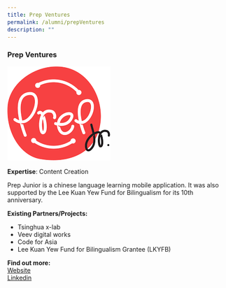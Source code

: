 ```yaml
---
title: Prep Ventures
permalink: /alumni/prepVentures
description: ""
---
```

### Prep Ventures
![Alt text for image on Isomer site](/images/alumni/prepventures.png)

**Expertise**: 
Content Creation


Prep Junior is a chinese language learning mobile application. It was also supported by the Lee Kuan Yew Fund for Bilingualism for its 10th anniversary. 

**Existing Partners/Projects:** 
* Tsinghua x-lab
* Veev digital works
* Code for Asia
* Lee Kuan Yew Fund for Bilingualism Grantee (LKYFB)


**Find out more:** \
[Website](https://www.prepjr.com/)\
[Linkedin](https://www.linkedin.com/company/prep-ventures-pte-ltd/)



